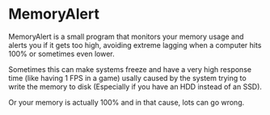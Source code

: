 # MemoryAlert
MemoryAlert is a small program that monitors your memory usage and alerts you if it gets too high, avoiding extreme lagging when a computer hits 100% or sometimes even lower.

Sometimes this can make systems freeze and have a very high response time (like having 1 FPS in a game)
usally caused by the system trying to write the memory to disk (Especially if you have an HDD instead of an SSD).

Or your memory is actually 100% and in that cause, lots can go wrong.
